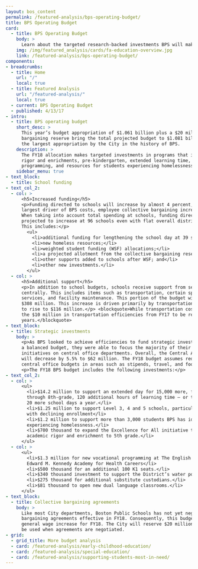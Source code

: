 ```yaml
---
layout: bos_content
permalink: /featured-analysis/bps-operating-budget/
title: BPS Operating Budget
card:
  - title: BPS Operating Budget
    body: >
      Learn about the targeted research-backed investments BPS will make in FY18.
    img: /img/featured_analysis/cards/fa-education-overview.jpg
    link: /featured-analysis/bps-operating-budget/
components:
- breadcrumbs:
  - title: Home
    url: "/"
    local: true
  - title: Featured Analysis
    url: "/featured-analysis/"
    local: true
  - current: BPS Operating Budget
  - published: 4/13/17
- intro:
  - title: BPS operating budget
    short_desc: >
      This year’s budget appropriation of $1.061 billion plus a $20 million collective 
      bargaining reserve bring the total projected budget to $1.081 billion, represents 
      the largest appropriation by the City in the history of BPS. 
    description: >
      The FY18 allocation makes targeted investments in programs that increase academic 
      rigor and enrichments, pre-kindergarten, extended learning time, vocational 
      programming, and resources for students experiencing homelessness. 
    sidebar_menu: true    
- text_block:
  - title: School funding
- text_col_2:
  - col: >
      <h5>Increased funding</h5>
      <p>Funding directed to schools will increase by almost 4 percent, even before the 
      largest driver of BPS costs, employee collective bargaining increases, are negotiated. 
      When taking into account total spending at schools, funding directed to schools is 
      projected to increase at 96 schools even with flat overall district enrollment. 
      This includes:</p>
        <ul>
          <li>additional funding for lengthening the school day at 39 schools;</li>
          <li>new homeless resources;</li>
          <li>weighted student funding (WSF) allocations;</li>
          <li>a projected allotment from the collective bargaining reserve;</li>
          <li>other supports added to schools after WSF; and</li>
          <li>other new investments.</li>
        </ul>
  - col: >
      <h5>Additional support</h5>
      <p>In addition to school budgets, schools receive support from services that are budgeted 
      centrally. This includes items such as transportation, certain special education 
      services, and facility maintenance. This portion of the budget will increase 2.5% to 
      $308 million. This increase is driven primarily by transportation costs which are expected 
      to rise to $116 million.</p> <blockquote>While transportation costs have risen, BPS expects 
      the $10 million in transportation efficiencies from FY17 to be realized over two 
      years.</blockquote>
- text_block:
  - title: Strategic investments
    body: >
      <p>As BPS looked to achieve efficiencies to fund strategic investments and approve 
      a balanced budget, they were able to focus the majority of their savings 
      initiatives on central office departments. Overall, the Central Administration budget 
      will decrease by 5.5% to $62 million. The FY18 budget assumes reductions to 
      central office budgets in areas such as stipends, travel, and food.</p>
      <p>The FY18 BPS budget includes the following investments:</p>
- text_col_2:
  - col: >
      <ul>
        <li>$14.2 million to support an extended day for 15,000 more, from kindergarten 
        through 8th-grade, 120 additional hours of learning time — or the equivalent of 
        20 more school days a year.</li>
        <li>$1.25 million to support Level 3, 4 and 5 schools, particularly those 
        with declining enrollment</li>
        <li>$1.2 million to support more than 3,000 students BPS has identified as
        experiencing homelessness.</li>
        <li>$700 thousand to expand the Excellence for All initiative that increases 
        academic rigor and enrichment to 5th grade.</li>
      </ul>
  - col: >
      <ul>
        <li>$1.3 million for new vocational programming at The English High School and 
        Edward M. Kennedy Academy for Health Careers</li>
        <li>$500 thousand for an additional 100 K1 seats.</li>
        <li>$340 thousand investment to support the District’s water policy.</li>
        <li>$275 thousand for additional substitute custodians.</li>
        <li>$81 thousand to open new dual language classrooms.</li>
      </ul>
- text_block:
  - title: Collective bargaining agreements
    body: >
      Like most City departments, Boston Public Schools has not yet negotiated their collective 
      bargaining agreements effective in FY18. Consequently, this budget does not include 
      general wage increase for FY18. The City will reserve $20 million to support BPS to 
      be used when agreements are negotiated.
- grid:
  - grid_title: More budget analysis
  - card: /featured-analysis/early-childhood-education/
  - card: /featured-analysis/special-education/
  - card: /featured-analysis/supporting-students-most-in-need/
---
```

